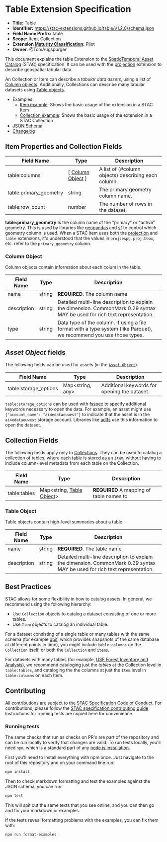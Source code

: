 # Table Extension Specification

- **Title:** Table
- **Identifier:** <https://stac-extensions.github.io/table/v1.2.0/schema.json>
- **Field Name Prefix:** table
- **Scope:** Item, Collection
- **Extension [Maturity Classification](https://github.com/radiantearth/stac-spec/tree/master/extensions/README.md#extension-maturity):** Pilot
- **Owner**: @TomAugspurger

This document explains the table Extension to the [SpatioTemporal Asset Catalog](https://github.com/radiantearth/stac-spec) (STAC) specification.
It can be used with the [projection] extension to describe geospatial tabular data.

An Collection or Item can describe a *tabular data assets*, using a list of [Column objects](#column-object).
Additionally, Collections can describe many tabular datasets using [Table objects](#table-object).

- Examples:
  - [Item example](examples/item.json): Shows the basic usage of the extension in a STAC Item
  - [Collection example](examples/collection.json): Shows the basic usage of the extension in a STAC Collection
- [JSON Schema](json-schema/schema.json)
- [Changelog](./CHANGELOG.md)

## Item Properties and Collection Fields

|       Field Name       |                Type                 |                            Description                            |
| ---------------------- | ----------------------------------- | ----------------------------------------------------------------- |
| table:columns          | [ [Column Object](#column-object) ] | A list of (#column objects) describing each column. |
| table:primary_geometry | string                              | The primary geometry column name.                                 |
| table:row_count        | number                              | The number of rows in the dataset.                                |

**table:primary_geometry** Is the column name of the "primary" or "active" geometry. This is used by libraries like [geopandas] and [sf]
to control which geometry column is used. When a STAC item uses both the [projection] and `table` extensions, it's understood that the
values in `proj:espg`, `proj:bbox`, etc. refer to the `primary_geometry` column.

### Column Object

Column objects contain information about each colum in the table.

| Field Name  |  Type  |                                                        Description                                                         |
| ----------- | ------ | -------------------------------------------------------------------------------------------------------------------------- |
| name        | string | **REQUIRED**. The column name                                                                                              |
| description | string | Detailed multi-line description to explain the dimension. CommonMark 0.29 syntax MAY be used for rich text representation. |
| type        | string | Data type of the column. If using a file format with a type system (like Parquet), we recommend you use those types.       |

## *Asset Object* fields

The following fields can be used for assets (in the [`Asset Object`](https://github.com/radiantearth/stac-spec/blob/master/item-spec/item-spec.md#asset-object)).

|      Field Name       |       Type       |                 Description                  |
| --------------------- | ---------------- | -------------------------------------------- |
| table:storage_options | Map<string, any> | Additional keywords for opening the dataset. |

``table:storage_options`` can be used with [fsspec](https://filesystem-spec.readthedocs.io/en/latest/) to specify additional keywords
necessary to open the data. For example, an asset might use ``{"account_name": "ai4edataeuwest"}`` to indicate that the asset is
in the ``ai4edataeuwest`` storage account. Libraries like [adlfs](https://github.com/dask/adlfs) use this information to open the dataset.

## Collection Fields

The following fields apply only to
[Collections](https://github.com/radiantearth/stac-spec/blob/master/collection-spec/collection-spec.md).
They can be used to catalog a collection of tables, where each table is stored as an `Item`, without
having to include column-level metadata from each table on the Collection.

|  Field Name  |                    Type                    |               Description                |
| ------------ | ------------------------------------------ | ---------------------------------------- |
| table:tables | Map<string, [Table Object](#table-object)> | **REQUIRED** A mapping of table names to |

### Table Object

Table objects contain high-level summaries about a table.

| Field Name  |  Type  |                                                        Description                                                         |
| ----------- | ------ | -------------------------------------------------------------------------------------------------------------------------- |
| name        | string | **REQUIRED**. The table name                                                                                               |
| description | string | Detailed multi-line description to explain the dimension. CommonMark 0.29 syntax MAY be used for rich text representation. |

## Best Practices

STAC allows for some flexibility in how to catalog assets. In general, we recommend using the following hierarchy:

- Use `Collection` objects to catalog a dataset consisting of one or more tables.
- Use `Item` objects to catalog an individual table.

For a dataset consisting of a single table or many tables with the same schema (for example
[gbif](https://github.com/microsoft/AIforEarthDataSets/blob/main/data/gbif.md), which provides snapshots of the same database at
different points in time), you might include `table:columns` on the `Collection` itself, or both the `Collection` and `items`.

For datasets with many tables (for example, [USF Forest Inventory and Analysis](https://github.com/microsoft/AIforEarthDataSets/blob/main/data/forest-inventory-and-analysis.md)),
we recommend cataloging just the *tables* at the Collection level in `table:tables`, and cataloging the the columns at just the `Item` level in `table:columns`
on each Item.

## Contributing

All contributions are subject to the
[STAC Specification Code of Conduct](https://github.com/radiantearth/stac-spec/blob/master/CODE_OF_CONDUCT.md).
For contributions, please follow the
[STAC specification contributing guide](https://github.com/radiantearth/stac-spec/blob/master/CONTRIBUTING.md) Instructions
for running tests are copied here for convenience.

### Running tests

The same checks that run as checks on PR's are part of the repository and can be run locally to verify that changes are valid. 
To run tests locally, you'll need `npm`, which is a standard part of any [node.js installation](https://nodejs.org/en/download/).

First you'll need to install everything with npm once. Just navigate to the root of this repository and on 
your command line run:
```bash
npm install
```

Then to check markdown formatting and test the examples against the JSON schema, you can run:
```bash
npm test
```

This will spit out the same texts that you see online, and you can then go and fix your markdown or examples.

If the tests reveal formatting problems with the examples, you can fix them with:
```bash
npm run format-examples
```

[geopandas]: https://geopandas.org/
[sf]: https://r-spatial.github.io/sf/index.html
[projection]: https://github.com/stac-extensions/projection

